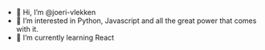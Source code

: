 - 👋 Hi, I’m @joeri-vlekken
- 👀 I’m interested in Python, Javascript and all the great power that comes with it.
- 🌱 I’m currently learning React
